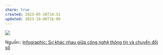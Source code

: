 ```yaml
---
share: true
created: 2023-05-26T14:51
updated: 2023-10-06T16:09
---
```

![](https://binhphuoc.gov.vn/uploads/binhphuoc/news/2023_03/it-dti-1300-3000-px-1300-3200-px-1.png)

Nguồn:: [Infographic: Sự khác nhau giữa công nghệ thông tin và chuyển đổi số](https://binhphuoc.gov.vn/vi/news/chuyen-doi-so/infographic-su-khac-nhau-giua-cong-nghe-thong-tin-va-chuyen-doi-so-30765.html)
